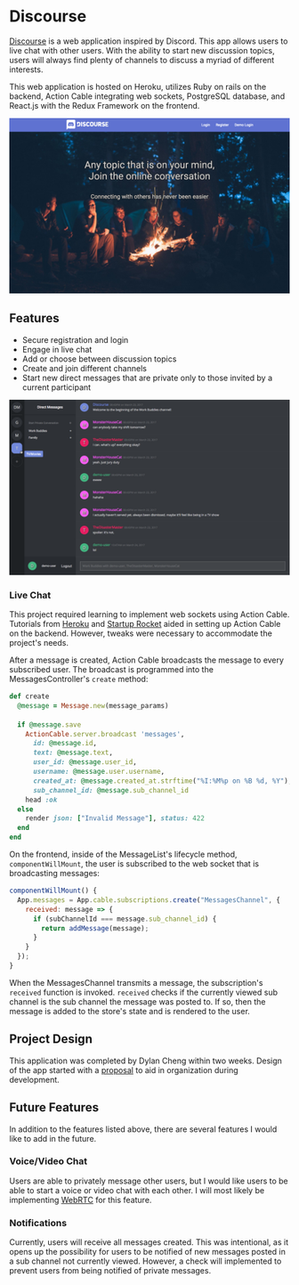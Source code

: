 # Discourse

[Discourse][discourse] is a web application inspired by Discord. This app allows users to live chat with other users. With the ability to start new discussion topics, users will always find plenty of channels to discuss a myriad of different interests.

This web application is hosted on Heroku, utilizes Ruby on rails on the backend, Action Cable integrating web sockets, PostgreSQL database, and React.js with the Redux Framework on the frontend.

![Discourse home page: discourse.chat][home page]

## Features

- Secure registration and login
- Engage in live chat
- Add or choose between discussion topics
- Create and join different channels
- Start new direct messages that are private only to those invited by a current participant

![Discourse direct messages page: discourse.chat][direct messages]

### Live Chat

This project required learning to implement web sockets using Action Cable. Tutorials from [Heroku][heroku tutorial] and [Startup Rocket][startup rocket tutorial] aided in setting up Action Cable on the backend. However, tweaks were necessary to accommodate the project's needs.

After a message is created, Action Cable broadcasts the message to every subscribed user. The broadcast is programmed into the MessagesController's `create` method:

```ruby
def create
  @message = Message.new(message_params)

  if @message.save
    ActionCable.server.broadcast 'messages',
      id: @message.id,
      text: @message.text,
      user_id: @message.user_id,
      username: @message.user.username,
      created_at: @message.created_at.strftime("%I:%M%p on %B %d, %Y"),
      sub_channel_id: @message.sub_channel_id
    head :ok
  else
    render json: ["Invalid Message"], status: 422
  end
end
```

On the frontend, inside of the MessageList's lifecycle method, `componentWillMount`, the user is subscribed to the web socket that is broadcasting messages:

```javascript
componentWillMount() {
  App.messages = App.cable.subscriptions.create("MessagesChannel", {
    received: message => {
      if (subChannelId === message.sub_channel_id) {
        return addMessage(message);
      }
    }
  });
}
```

When the MessagesChannel transmits a message, the subscription's `received` function is invoked. `received` checks if the currently viewed sub channel is the sub channel the message was posted to. If so, then the message is added to the store's state and is rendered to the user.


## Project Design

This application was completed by Dylan Cheng within two weeks. Design of the app started with a [proposal][proposal] to aid in organization during development.

## Future Features

In addition to the features listed above, there are several features I would like to add in the future.

### Voice/Video Chat
Users are able to privately message other users, but I would like users to be able to start a voice or video chat with each other. I will most likely be implementing [WebRTC][WebRTC] for this feature.

### Notifications
Currently, users will receive all messages created. This was intentional, as it opens up the possibility for users to be notified of new messages posted in a sub channel not currently viewed. However, a check will implemented to prevent users from being notified of private messages.

[discourse]: http://www.discourse.chat
[home page]: ./docs/images/home_page.png "Discourse home page"
[direct messages]: ./docs/images/direct_messages.png "Discourse direct messages page"
[proposal]: ./docs/README.md
[heroku tutorial]: https://blog.heroku.com/real_time_rails_implementing_websockets_in_rails_5_with_action_cable
[startup rocket tutorial]: https://www.startuprocket.com/articles/rails5-actioncable-redux-and-react-walking-through-an-example-chat-application
[WebRTC]: https://www.pubnub.com/blog/2014-10-21-building-a-webrtc-video-and-voice-chat-application/
